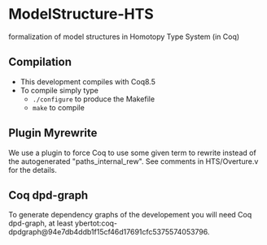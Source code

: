 # ModelStructure-HTS
formalization of model structures in Homotopy Type System (in Coq)

## Compilation ##

* This development compiles with Coq8.5
* To compile simply type
    * ``` ./configure ``` to produce the Makefile
    * ``` make ``` to compile

## Plugin Myrewrite ##

We use a plugin to force Coq to use some given term to rewrite
instead of the autogenerated "paths_internal_rew". See comments
in HTS/Overture.v for the details.

## Coq dpd-graph ##

To generate dependency graphs of the developement you will need
Coq dpd-graph, at least ybertot:coq-dpdgraph@94e7db4ddb1f15cf46d17691cfc5375574053796.
